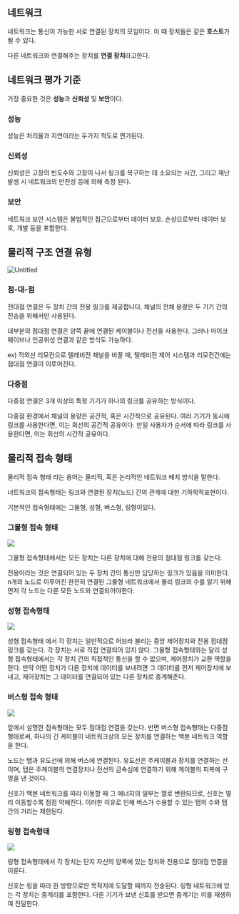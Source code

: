 ## 네트워크

네트워크는 통신이 가능한 서로 연결된 장치의 모임이다. 이 때 장치들은 같은 **호스트**가 될 수 있다.

다른 네트워크와 연결해주는 장치를 **연결 장치**라고한다.

## 네트워크 평가 기준

가장 중요한 것은 **성능**과 **신뢰성** 및 **보안**이다.

### 성능

성능은 처리율과 지연이라는 두가지 척도로 편가된다.

### 신뢰성

신뢰성은 고장의 빈도수와 고장이 나서 링크를 복구하는 데 소요되는 시간, 그리고 재난 발생 시 네트워크의 안전성 등에 의해 측정 된다.

### 보안

네트워크 보안 시스템은 불법적인 접근으로부터 데이터 보호. 손상으로부터 데이터 보호, 개발 등을 포함한다.

## 물리적 구조 연결 유형

![Untitled](https://s3-us-west-2.amazonaws.com/secure.notion-static.com/e7be81ce-9f4e-4b93-baab-c35cc8661c13/Untitled.png)

### 점-대-점

전대점 연결은 두 장치 간의 전용 링크를 제공합니다. 채널의 전체 용량은 두 기기 간의 전송을 위해서만 사용된다.

대부분의 점대점 연결은 양쪽 끝에 연결된 케이블이나 전선을 사용한다. 그러나 마이크웨이브나 인공위성 연결과 같은 방식도 가능하다.

ex) 적외선 리모컨으로 텔레비전 채널을 바꿀 때, 텔레비전 제어 시스템과 리모컨간에는 점대점 연결이 이루어진다.

### 다중점

다중점 연결은 3개 이상의 특정 기기가 하나의 링크를 공유하는 방식이다.

다중점 환경에서 채널의 용량은 공간적, 혹은 시간적으로 공유된다. 여러 기기가 동시에 링크를 사용한다면, 이는 회선의 공간적 공유이다. 만일 사용자가 순서에 따라 링크를 사용한다면, 이는 회선의 시간적 공유이다.

## 물리적 접속 형태

물리적 접속 형태 라는 용어는 물리적, 혹은 논리적인 네트워크 배치 방식을 말한다.

너트워크의 접속형태는 링크와 연결된 장치(노드) 간의 관계에 대한 기하학적표현이다.

기본적인 접속형태에는 그물형, 성형, 버스형, 링형이있다.

### 그물형 접속 형태

<img src="https://github.com/rlaisqls/TIL/assets/100929676/e9e5163a-f7c1-4c2e-83c8-8357d003ede0">

그물형 접속형태에서는 모든 장치는 다른 장치에 대해 전용의 점대점 링크를 갖는다.

전용이라는 것은 연결되어 있는 두 장치 간의 통신만 담당하는 링크가 있음을 의미한다. n개의 노드로 이루어진 완전히 연결된 그물형 네트워크에서 물리 링크의 수를 알기 위해 먼저 각 노드는 다른 모든 노드와 연결되어야한다.

### 성형 접속형태

<img src="https://github.com/rlaisqls/TIL/assets/100929676/ddccf6ac-d539-4e76-bc20-bca7924030a9">

성형 접속형태 에서 각 장치는 일반적으로 허브라 불리는 중앙 제어장치와 전용 점대점 링크를 갖는다. 각 장치는 서로 직접 연결되어 있지 않다. 그물형 접속형태와는 달리 성형 접속형태에서는  각 장치 간의 직접적인 통신을 할 수 없으며, 제어장치가 교환 역할을 한다. 만약 어떤 장치가 다른 장치에 데이터를 보내려면 그 데이터를 먼저 제어장치에 보내고, 제어장치는 그 데이터를 연결되어 있는 다른 장치로 중계해준다.

### 버스형 접속 형태

<img src="https://github.com/rlaisqls/TIL/assets/100929676/0c2f2f2e-dcb5-4a70-9ad0-491f2fc32064">

앞에서 설명한 접속형태는 모두 점대점 연결을 갖는다. 반면 버스형 접속형태는 다중점 형태로써, 하나의 긴 케이블이 네트워크상의 모든 장치를 연결하는 백본 네트워크 역할을 한다.

노드는 탭과 유도선에 의해 버스에 연결된다. 유도선은 주케이블과 장치를 연결하는 선이며, 탭은 주케이블의 연결장치나 전선의 금속심에 연결하기 위해 케이블의 피복에 구멍을 낸 것이다.

신호가 백본 네트워크를 따라 이동할 때 그 에너지의 일부는 열로 변환되므로, 신호는 멀리 이동할수록 점점 약해진다. 이러한 이유로 인해 버스가 수용할 수 있는 탭의 수와 탭 간의 거리는 제한된다.

### 링형 접속형태

<img src="https://github.com/rlaisqls/TIL/assets/100929676/69b05ff8-f5ec-47b7-bd47-48f3bb4c7889">

링형 접속형태에서 각 장치는 단지 자신의 양쪽에 있는 장치와 전용으로 점대점 연결을 이룬다.

신호는 링을 따라 한 방향으로만 목적지에 도달할 때까지 전송된다. 링형 네트워크에 있는 각 장치는 중계리를 포함한다. 다른 기기가 보낸 신호를 받으면 중계기는 이를 재생하여 전달한다.